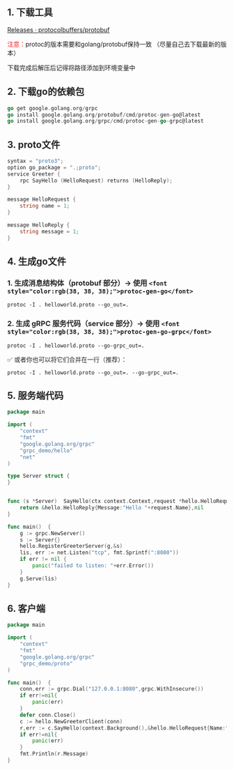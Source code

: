 ## <font style="color:rgb(38, 38, 38);">1. 下载工具</font>
[Releases · protocolbuffers/protobuf](https://github.com/protocolbuffers/protobuf/releases)

<font style="color:rgb(245, 34, 45);">注意：</font>protoc的版本需要和golang/protobuf保持一致 （尽量自己去下载最新的版本）

下载完成后解压后记得将路径添加到环境变量中

## <font style="color:rgb(38, 38, 38);">2. 下载go的依赖包</font>
```go
go get google.golang.org/grpc
go install google.golang.org/protobuf/cmd/protoc-gen-go@latest
go install google.golang.org/grpc/cmd/protoc-gen-go-grpc@latest
```

## <font style="color:rgb(38, 38, 38);">3. proto文件</font>
```go
syntax = "proto3";
option go_package = ".;proto";
service Greeter {
    rpc SayHello (HelloRequest) returns (HelloReply);
}

message HelloRequest {
    string name = 1;
}

message HelloReply {
    string message = 1;
}
```

## <font style="color:rgb(38, 38, 38);">4. 生成go文件</font>
### <font style="color:rgb(38, 38, 38);">1. 生成消息结构体（protobuf 部分）→ 使用 </font>`<font style="color:rgb(38, 38, 38);">protoc-gen-go</font>`
```plain
protoc -I . helloworld.proto --go_out=.
```

### <font style="color:rgb(38, 38, 38);">2. 生成 gRPC 服务代码（service 部分）→ 使用 </font>`<font style="color:rgb(38, 38, 38);">protoc-gen-go-grpc</font>`
```plain
protoc -I . helloworld.proto --go-grpc_out=.
```

✅<font style="color:rgb(38, 38, 38);"> 或者你也可以将它们合并在一行（推荐）：</font>

```plain
protoc -I . helloworld.proto --go_out=. --go-grpc_out=.
```

## <font style="color:rgb(38, 38, 38);">5. 服务端代码</font>
```go
package main

import (
    "context"
    "fmt"
    "google.golang.org/grpc"
    "grpc_demo/hello"
    "net"
)

type Server struct {
}


func (s *Server)  SayHello(ctx context.Context,request *hello.HelloRequest)(*hello.HelloReply,error){
    return &hello.HelloReply{Message:"Hello "+request.Name},nil
}

func main()  {
    g := grpc.NewServer()
    s := Server{}
    hello.RegisterGreeterServer(g,&s)
    lis, err := net.Listen("tcp", fmt.Sprintf(":8080"))
    if err != nil {
        panic("failed to listen: "+err.Error())
    }
    g.Serve(lis)
}
```

## <font style="color:rgb(38, 38, 38);">6. 客户端</font>
```go
package main

import (
    "context"
    "fmt"
    "google.golang.org/grpc"
    "grpc_demo/proto"
)

func main()  {
    conn,err := grpc.Dial("127.0.0.1:8080",grpc.WithInsecure())
    if err!=nil{
        panic(err)
    }
    defer conn.Close()
    c := hello.NewGreeterClient(conn)
    r,err := c.SayHello(context.Background(),&hello.HelloRequest{Name:"bobby"})
    if err!=nil{
        panic(err)
    }
    fmt.Println(r.Message)
}
```

  


